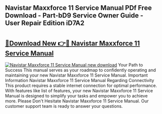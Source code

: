 ## Navistar Maxxforce 11 Service Manual PDf Free Download - Part-bD9 Service Owner Guide - User Repair Edition iD7A2

# <h2><a href="http://bc64262.oget.top/?id=Navistar+Maxxforce+11+Service+Manual">🔗Download New 👉🔴 Navistar Maxxforce 11 Service Manual</a></h2>

[![Navistar Maxxforce 11 Service Manual new download](https://i.imgur.com/5g1atiW.png)](http://bc64262.oget.top/?id=Navistar+Maxxforce+11+Service+Manual)
Your Path to Success This manual serves as your roadmap to confidently operating and maintaining your new Navistar Maxxforce 11 Service Manual. Important Information Navistar Maxxforce 11 Service Manual Regarding Connectivity This product requires a stable internet connection for optimal performance. With features like list of features, your new Navistar Maxxforce 11 Service Manual is designed to simplify your tasks and empower you to achieve more. Please Don't Hesitate Navistar Maxxforce 11 Service Manual. Our customer support team is ready to answer your questions.
